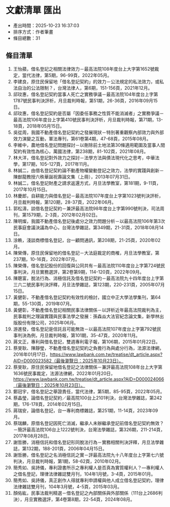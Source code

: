 # 文獻清單 匯出
- 產出時間：2025-10-23 16:37:03
- 排序方式：作者筆畫
- 條目總數：31

## 條目清單

1. 王怡蘋，借名登記之相關法律效力－最高法院108年度台上大字第1652號裁定，當代法律，第5期，96-99頁，2022年05月。
2. 李建良，原住民保留地「借名登記契約」的效力－公法規定的私法效力，或私法自治的公法限制？，台灣法律人，第6期，151-156頁，2021年12月。
3. 邱玟惠，借名登記契約當事人死亡之實務爭議－最高法院104年度台上字第1787號民事判決評析，月旦裁判時報，第51期，26-36頁，2016年09月15日。
4. 邱玟惠，借名登記契約是否屬「因委任事務之性質不能消滅者」之實務爭議－最高法院106年度台上字第410號民事判決評析，月旦裁判時報，第71期，13-18頁，2018年05月15日。
5. 吳從周，我國不動產借名登記契約之發展現狀－特別著重觀察內部效力與外部效力演變之互動，軍法專刊，第61卷第4期，47-68頁，2015年08月。
6. 李維中，農地借名登記問題探討－以刪除前土地法第30條適用範圍及當事人間契約有效性為核心，萬國法律，第238期，81-102頁，2021年08月。
7. 林大洋，借名登記對外效力之探討－法學方法與債法現代化之思考，中華法學，第17期，105-127頁，2017年11月。
8. 林誠二，由借名登記契約論不動產物權變動登記之效力，法學的實踐與創新－陳猷龍教授六秩華誕祝壽論文集（上冊），2013年07月31日。
9. 林誠二，借名登記財產之請求返還方式，月旦法學教室，第181期，9-11頁，2017年10月15日。
10. 林慶郎，自耕能力與借名登記－最高法院107年度台上字第1023號判決評析，月旦裁判時報，第120期，28-37頁，2022年06月。
11. 郭松濤，談借名登記契約－兼評最高法院98年度台上字第990號判決，司法周刊，第1579期，2-3頁，2012年02月02日。
12. 陳明燦，我國不動產借名登記後處分之效力問題分析－以最高法院106年第3次民事庭會議決議為中心，台灣法學雜誌，第349期，21-31頁，2018年08月14日。
13. 涂軼，淺談商標借名登記，台一顧問通訊，第208期，21-25頁，2020年02月。
14. 陳榮傳，原住民保留地的借名登記－大法庭裁定的商榷，月旦法學教室，第237期，10-16頁，2022年07月。
15. 陳榮傳，借名登記股份的回復與公同共有－最高法院110年度台上字第724號民事判決，月旦實務選評，第2卷第9期，114-120頁，2022年09月。
16. 陳聰富，脫法行為、消極信託及借名登記契約－最高法院九十四年度台上字第三六二號民事判決評釋，月旦法學雜誌，第123期，220-231頁，2005年07月15日。
17. 黃健彰，不動產借名登記契約有效性的檢討，國立中正大學法學集刊，第64期，55-130頁，2019年07月。
18. 黃健彰，不動產借名登記相關民事法律關係－以評析近年最高法院裁判為主，民事裁判之理論實踐與民事法學之發展：孫森焱大法官紀念論文集，新學林出版股份有限公司，2025年06月。
19. 游進發，借名登記是信託且可能無效－以最高法院107年度台上字第792號民事判決為例，月旦裁判時報，第101期，35-47頁，2020年11月。
20. 蔣文正，專利與借名登記，雙週專利電子報，第106期，2015年01月22日。
21. 蔡旻耿、陳靜瑩，不動產借名登記契約之負擔行為與處分行為，法源法律網，2016年01月17日，https://www.lawbank.com.tw/treatise/dt_article.aspx?AID=D000023582（最後瀏覽日：2025年10月23日）。
22. 蔡旻耿，原住民保留地借名登記之法律關係－兼評最高法院108年台上大字第1636號民事裁定，法源法律網，2022年01月20日，https://www.lawbank.com.tw/treatise/dt_article.aspx?AID=D000024066（最後瀏覽日：2025年10月23日）。
23. 鄭冠宇，借名登記之舉證責任，當代法律，第5期，85-95頁，2022年05月。
24. 蔡晶瑩，論借名登記契約／最高院100台上2101判決，台灣法學雜誌，第242期，176-178頁，2014年02月15日。
25. 蔣瑞安，論借名登記，台一專利商標雜誌，第251期，11-14頁，2023年09月。
26. 蔡瑞麟，原借名登記因死亡消滅，繼承人未辦繼承登記前借名登記契約無效？－簡評最高法院106台上1222號判決，台灣法學雜誌，第326期，211-214頁，2017年08月28日。
27. 謝哲勝，消極信託和借名登記形同脫法行為－實務相關判決評釋，月旦法學雜誌，第132期，188-201頁，2006年04月15日。
28. 謝哲勝，借名登記之名消極信託之實－評最高法院九十八年度台上字第七六號判決，月旦裁判時報，第1期，58-62頁，2010年02月。
29. 簡秀如、吳詩儀，專利證書所示之專利權人是否真為實質權利人？—專利權人之借名登記，理律法律雜誌雙月刊，104年1月號，3-4頁，2015年01月。
30. 簡秀如、吳詩儀，真正創作人得就專利申請權與他人成立借名登記契約，理律法律雜誌雙月刊，104年3月號，4-5頁，2015年03月。
31. 顏佑紘，民事法裁判精選－借名登記之內部關係與外部關係（111台上2686判決），月旦實務選評，第4卷第8期，22-54頁，2024年08月。